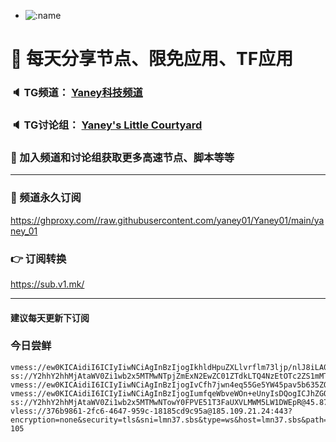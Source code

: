 +   ![:name](https://count.getloli.com/get/@yaney01?theme=gelbooru-h)

# 🚀 每天分享节点、限免应用、TF应用
### 🔈 TG频道： [Yaney科技频道](https://t.me/yaney_01) 
### 🔈 TG讨论组： [Yaney's Little Courtyard](https://t.me/+caB8IkK7JvMzM2I1)
### 🔔 加入频道和讨论组获取更多高速节点、脚本等等  
***
### 🔗  频道永久订阅
   https://ghproxy.com//raw.githubusercontent.com/yaney01/Yaney01/main/yaney_01
### 👉  订阅转换
   https://sub.v1.mk/
***
#### 建议每天更新下订阅

### 今日尝鲜

```
vmess://ew0KICAidiI6ICIyIiwNCiAgInBzIjogIkhldHpuZXLlvrflm73ljp/nlJ8iLA0KICAiYWRkIjogIjc4LjQ2LjM5LjIwIiwNCiAgInBvcnQiOiAiMTEwNjciLA0KICAiaWQiOiAiOGM5NGRmZDgtNTJkZC00NTFjLThjODUtMjY3NzBjZDQxNzY4IiwNCiAgImFpZCI6ICIwIiwNCiAgInNjeSI6ICJhdXRvIiwNCiAgIm5ldCI6ICJ3cyIsDQogICJ0eXBlIjogIm5vbmUiLA0KICAiaG9zdCI6ICIiLA0KICAicGF0aCI6ICIvdm1lc3MiLA0KICAidGxzIjogIiIsDQogICJzbmkiOiAiIg0KfQ==
ss://Y2hhY2hhMjAtaWV0Zi1wb2x5MTMwNTpjZmExN2EwZC01ZTdkLTQ4NzEtOTc2ZS1mMTE2ZTA4MTgxMjM@service.ouluyun9803.com:20001#%f0%9f%87%ad%f0%9f%87%b0%e9%a6%99%e6%b8%af%2b%e8%91%b5%e9%9d%92%e5%8c%ba%2bHytron
vmess://ew0KICAidiI6ICIyIiwNCiAgInBzIjogIvCfh7jwn4eq55Ge5YW45pav5b635ZOl5bCU5pGpS2FtYXRlcmEiLA0KICAiYWRkIjogIjgxLjEyLjI3LjciLA0KICAicG9ydCI6ICI0NzU3NSIsDQogICJpZCI6ICJiM2M0OWI1My0yZDVkLTRkMTMtZDE5NS03NmQ0OGFlY2NkMTEiLA0KICAiYWlkIjogIjAiLA0KICAic2N5IjogImF1dG8iLA0KICAibmV0IjogInRjcCIsDQogICJ0eXBlIjogIm5vbmUiLA0KICAiaG9zdCI6ICIiLA0KICAicGF0aCI6ICIiLA0KICAidGxzIjogIiIsDQogICJzbmkiOiAiIg0KfQ==
vmess://ew0KICAidiI6ICIyIiwNCiAgInBzIjogIumfqeWbveWOn+eUnyIsDQogICJhZGQiOiAia3IxMjMueXlkc2lpLmNvbSIsDQogICJwb3J0IjogIjIyMDUwIiwNCiAgImlkIjogImI1NTFhYTIyLTIyYWYtMTFlZS1iOGQ4LWYyM2M5MzJlYjY4ZCIsDQogICJhaWQiOiAiMCIsDQogICJzY3kiOiAiYXV0byIsDQogICJuZXQiOiAid3MiLA0KICAidHlwZSI6ICJub25lIiwNCiAgImhvc3QiOiAia3IxMjMueXlkc2lpLmNvbSIsDQogICJwYXRoIjogIi8iLA0KICAidGxzIjogIiIsDQogICJzbmkiOiAiIg0KfQ==
ss://Y2hhY2hhMjAtaWV0Zi1wb2x5MTMwNTowY0FPVE51T3FaUXVLMWM5LW1DWEpR@45.87.154.143:1165#%e8%8d%b7%e5%85%b0%2b%e5%be%b7%e4%bc%a6%e7%89%b9%e7%9c%81%2b%e6%96%af%e5%a1%94%e5%85%8b
vless://376b9861-2fc6-4647-959c-18185cd9c95a@185.109.21.24:443?encryption=none&security=tls&sni=lmn37.sbs&type=ws&host=lmn37.sbs&path=%2ffflsws#%e8%8d%b7%e5%85%b0-105
